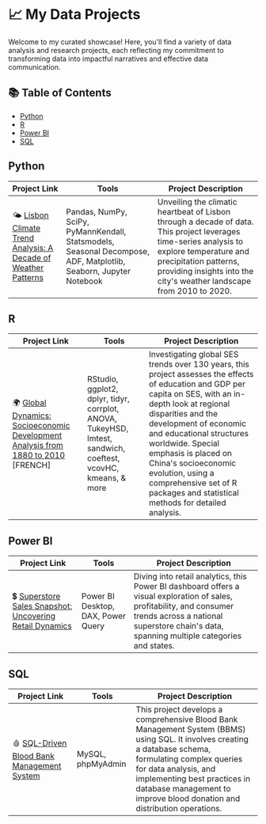 # 📈 My Data Projects
Welcome to my curated showcase! Here, you'll find a variety of data analysis and research projects, each reflecting my commitment to transforming data into impactful narratives and effective data communication. 

## 📚 Table of Contents
- [Python](#python)
- [R](#r)
- [Power BI](#power-bi)
- [SQL](#sql)

## Python
| Project Link | Tools | Project Description |
|--------------|-------|---------------------|
| 🌤 [Lisbon Climate Trend Analysis: A Decade of Weather Patterns](https://github.com/Sarah7x/Lisbon-Climate-Trend-Analysis) | Pandas, NumPy, SciPy, PyMannKendall, Statsmodels, Seasonal Decompose, ADF, Matplotlib, Seaborn, Jupyter Notebook | Unveiling the climatic heartbeat of Lisbon through a decade of data. This project leverages time-series analysis to explore temperature and precipitation patterns, providing insights into the city's weather landscape from 2010 to 2020. | 

## R
| Project Link | Tools | Project Description |
|--------------|-------|---------------------|
| 🌍 [Global Dynamics: Socioeconomic Development Analysis from 1880 to 2010](https://github.com/Sarah7x/Dynamiques-Developpement-Socioeconomique-Global) [FRENCH] | RStudio, ggplot2, dplyr, tidyr, corrplot, ANOVA, TukeyHSD, lmtest, sandwich, coeftest, vcovHC, kmeans, & more | Investigating global SES trends over 130 years, this project assesses the effects of education and GDP per capita on SES, with an in-depth look at regional disparities and the development of economic and educational structures worldwide. Special emphasis is placed on China's socioeconomic evolution, using a comprehensive set of R packages and statistical methods for detailed analysis. | 

## Power BI
| Project Link | Tools | Project Description |
|--------------|-------|---------------------|
| 💲 [Superstore Sales Snapshot: Uncovering Retail Dynamics](https://github.com/Sarah7x/Superstore-Sales-Snapshot) | Power BI Desktop, DAX, Power Query | Diving into retail analytics, this Power BI dashboard offers a visual exploration of sales, profitability, and consumer trends across a national superstore chain's data, spanning multiple categories and states. | 

## SQL
| Project Link | Tools | Project Description |
|--------------|-------|---------------------|
| 🩸 [SQL-Driven Blood Bank Management System](https://github.com/Sarah7x/SQL-Driven-Blood-Bank-Management-System) | MySQL, phpMyAdmin | This project develops a comprehensive Blood Bank Management System (BBMS) using SQL. It involves creating a database schema, formulating complex queries for data analysis, and implementing best practices in database management to improve blood donation and distribution operations. | 
